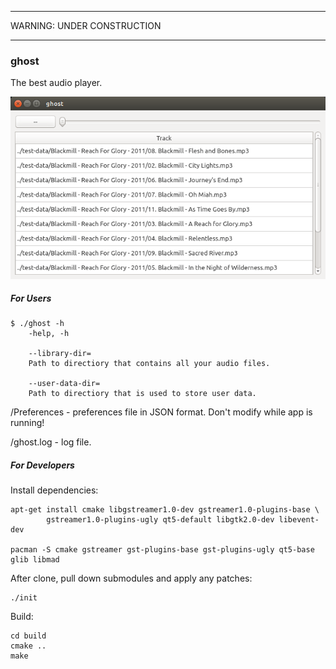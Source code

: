 ___
WARNING: UNDER CONSTRUCTION
___

### ghost

The best audio player.

![ss](https://raw.githubusercontent.com/brooksbp/ghost/master/doc/2014-03-30_ss.png)

##### For Users

    $ ./ghost -h
        -help, -h
    
        --library-dir=
        Path to directiory that contains all your audio files.
    
        --user-data-dir=
        Path to directiory that is used to store user data.
    

/Preferences - preferences file in JSON format. Don't modify while app is running!

/ghost.log - log file.

##### For Developers

Install dependencies:

    apt-get install cmake libgstreamer1.0-dev gstreamer1.0-plugins-base \
            gstreamer1.0-plugins-ugly qt5-default libgtk2.0-dev libevent-dev

    pacman -S cmake gstreamer gst-plugins-base gst-plugins-ugly qt5-base glib libmad

After clone, pull down submodules and apply any patches:

    ./init

Build:

    cd build
    cmake ..
    make
